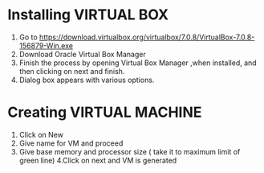 # Installing VIRTUAL BOX
1. Go to https://download.virtualbox.org/virtualbox/7.0.8/VirtualBox-7.0.8-156879-Win.exe
2. Download Oracle Virtual Box Manager
3. Finish the process by opening Virtual Box Manager ,when installed, and then clicking on next and finish.
4. Dialog box appears with various options.

# Creating VIRTUAL MACHINE
1. Click on New
2. Give name for VM and proceed
3. Give base memory and processor size ( take it to maximum limit of green line)
4.Click on next and VM is generated
